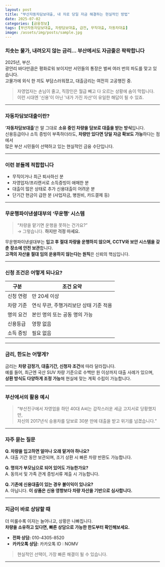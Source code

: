 ```yaml
---
layout: post
title: "부산자동차담보대출, 내 차로 당일 자금 해결하는 현실적인 방법"
date: 2025-07-02
categories: [금융정보]
tags: [부산자동차담보대출, 차량담보대출, 급전, 무직대출, 자동차대출]
image: /assets/img/posts/sample.jpg
---
```


### 치솟는 물가, 내려오지 않는 금리… 부산에서도 자금줄은 팍팍합니다

2025년, 부산.  
광안리 바다만큼은 평화로워 보이지만 서민들의 통장은 벌써 여러 번의 파도를 맞고 있습니다.  
고물가에 외식 한 끼도 부담스러워졌고, 대출금리는 여전히 고공행진 중.  

> 자영업자는 손님이 줄고, 직장인은 월급 빼고 다 오르는 상황에 숨이 막힙니다.  
> 이런 시대엔 '신용'이 아닌 '내가 가진 자산'이 유일한 해답이 될 수 있죠.

---

### 자동차담보대출이란?

‘**자동차담보대출**’은 말 그대로 **소유 중인 차량을 담보로 대출을 받는 방식**입니다.  
신용등급이나 소득 증빙이 부족하더라도, **차량만 있다면 당일 자금 확보도 가능**하다는 점에서  
많은 부산 시민들이 선택하고 있는 현실적인 금융 수단입니다.

---

### 이런 분들께 적합합니다

- 무직이거나 최근 퇴사하신 분  
- 자영업자/프리랜서로 소득증빙이 애매한 분  
- 대출이 많은 상태로 추가 신용대출이 어려운 분  
- 단기간 현금이 급한 분 (사업자금, 병원비, 카드결제 등)

---

### 무운행파이낸셜대부의 ‘무운행’ 시스템

> “차량을 맡기면 운행을 못하는 건가요?”  
→ 그렇습니다. **하지만 걱정 마세요.**

무운행파이낸셜대부는 **입고 후 절대 차량을 운행하지 않으며, CCTV와 보안 시스템을 갖춘 장소에 안전 보관**합니다.  
**고객의 자산을 절대 임의 운용하지 않는다는 원칙**은 신뢰의 핵심입니다.

---

### 신청 조건은 어떻게 되나요?

| 구분         | 조건 요약                            |
|--------------|-------------------------------------|
| 신청 연령     | 만 20세 이상                         |
| 차량 기준     | 연식 무관, 주행거리보단 상태 기준 적용 |
| 명의 요건     | 본인 명의 또는 공동 명의 가능        |
| 신용등급     | 영향 없음                           |
| 소득 증빙     | 필요 없음                           |

---

### 금리, 한도는 어떻게?

금리는 **차량 감정가, 대출기간, 신청자 조건**에 따라 달라집니다.  
예를 들어, 최근엔 국산 SUV 차량 기준으로 수백만 원 이상까지 대출 사례가 있으며,  
**상환 방식도 다양하게 조정 가능**해 현실에 맞는 계획 수립이 가능합니다.

---

### 부산에서의 활용 예시

> “부산진구에서 자영업을 하던 40대 A씨는 갑작스러운 세금 고지서로 당황했지만,  
> 자신의 2017년식 승용차를 담보로 30분 만에 대출을 받고 위기를 넘겼습니다.”

---

### 자주 묻는 질문

**Q. 차량을 입고하면 얼마나 오래 맡겨야 하나요?**  
A. 대출 기간 동안 보관되며, 조기 상환 시 빠른 차량 반환도 가능합니다.

**Q. 명의가 부모님으로 되어 있어도 가능한가요?**  
A. 동의서 및 가족 관계 증빙서류 제출 시 가능합니다.

**Q. 기존에 신용대출이 있는 경우 불이익이 있나요?**  
A. 아닙니다. **이 상품은 신용 영향보다 차량 자산을 기반으로 심사합니다.**

---

### 지금이 바로 상담할 때

더 미룰수록 이자는 늘어나고, 상황은 나빠집니다.  
**차량을 소유하고 있다면, 빠른 상담으로 가능한 한도부터 확인해보세요.**

- **전화 상담:** 010-4305-8520  
- **카카오톡 상담:** 카카오톡 ID : NOMV

> 현실적인 선택이, 가장 빠른 해결이 될 수 있습니다.

---
